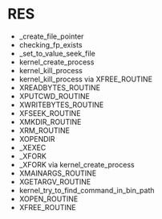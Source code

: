 # RES
* _create_file_pointer
* checking_fp_exists
* _set_to_value_seek_file
* kernel_create_process
* kernel_kill_process
* kernel_kill_process via XFREE_ROUTINE
* XREADBYTES_ROUTINE
* XPUTCWD_ROUTINE
* XWRITEBYTES_ROUTINE
* XFSEEK_ROUTINE
* XMKDIR_ROUTINE
* XRM_ROUTINE
* XOPENDIR
* _XEXEC
* _XFORK
* _XFORK via kernel_create_process
* XMAINARGS_ROUTINE
* XGETARGV_ROUTINE
* kernel_try_to_find_command_in_bin_path
* XOPEN_ROUTINE
* XFREE_ROUTINE
